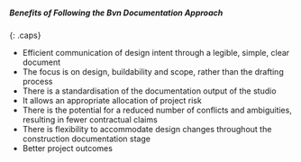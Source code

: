 ##### Benefits of Following the Bvn Documentation Approach
{: .caps}

- Efficient communication of design intent through a legible, simple, clear document
- The focus is on design, buildability and scope, rather than the drafting process
- There is a standardisation of the documentation output of the studio
- It allows an appropriate allocation of project risk
- There is the potential for a reduced number of conflicts and ambiguities, resulting in fewer contractual claims
- There is flexibility to accommodate design changes throughout the construction documentation stage
- Better project outcomes
